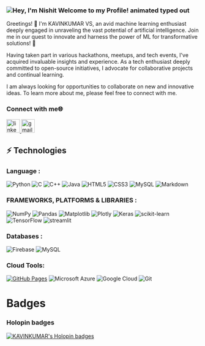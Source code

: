 ### <img src="https://readme-typing-svg.demolab.com?font=Operator+Mono&size=37&duration=2800&pause=2000&color=FAFAFA&center=true&vCenter=true&width=940&height=50&lines=Hey%2C+I'm+Nishit+Welcome+to+my+Github+Profile!" align="middle" alt="Hey, I'm Nishit Welcome to my Profile! animated typed out">

Greetings! 👋 I'm KAVINKUMAR VS, an avid machine learning enthusiast deeply engaged in unraveling the vast potential of artificial intelligence. Join me in our quest to innovate and harness the power of ML for transformative solutions! 🚀

Having taken part in various hackathons, meetups, and tech events, I've acquired invaluable insights and experience. As a tech enthusiast deeply committed to open-source initiatives, I advocate for collaborative projects and continual learning.

I am always looking for opportunities to collaborate on new and innovative ideas. To learn more about me, please feel free to connect with me.

### Connect with me🌐
<div align="left">

  <a href="vskavinkumar2004@gmail.com" target="_blank">
  <a href="https://www.linkedin.com/in/kavinkumar-vs-4a3a06277/" target="_blank">
    <img src="https://img.shields.io/static/v1?message=LinkedIn&logo=linkedin&label=&color=0077B5&logoColor=white&labelColor=&style=for-the-badge" height="35" alt="linkedin logo"  />
  </a>
  <a href="vskavinkumar2004@gmail.com" target="_blank">
    <img src="https://img.shields.io/badge/Gmail-D14836?style=for-the-badge&logo=gmail&logoColor=white" height="35" alt="gmail logo"  />
  </a>
</div>

## ⚡ Technologies

### Language :
![Python](https://img.shields.io/badge/-Python-black?style=flat-square&logo=Python)
![C](https://img.shields.io/badge/c-%2300599C.svg?style=for-the-badge&logo=c&logoColor=white)
![C++](https://img.shields.io/badge/-C++-00599C?style=flat-square&logo=c)
![Java](https://img.shields.io/badge/-java-E34A86?style=flat-square&logo=openjdk)
![HTML5](https://img.shields.io/badge/-HTML5-E34F26?style=flat-square&logo=html5&logoColor=white)
![CSS3](https://img.shields.io/badge/-CSS3-1572B6?style=flat-square&logo=css3)
![MySQL](https://img.shields.io/badge/-MySQL-black?style=flat-square&logo=mysql)
![Markdown](https://img.shields.io/badge/markdown-%23000000.svg?style=flat&logo=markdown&logoColor=white)


### FRAMEWORKS, PLATFORMS & LIBRARIES :
![NumPy](https://img.shields.io/badge/numpy-%23013243.svg?style=for-the-badge&logo=numpy&logoColor=white)
![Pandas](https://img.shields.io/badge/pandas-%23150458.svg?style=for-the-badge&logo=pandas&logoColor=white)
![Matplotlib](https://img.shields.io/badge/Matplotlib-%23ffffff.svg?style=for-the-badge&logo=Matplotlib&logoColor=black)
![Plotly](https://img.shields.io/badge/Plotly-%233F4F75.svg?style=for-the-badge&logo=plotly&logoColor=white)
![Keras](https://img.shields.io/badge/Keras-%23D00000.svg?style=for-the-badge&logo=Keras&logoColor=white)
![scikit-learn](https://img.shields.io/badge/scikit--learn-%23F7931E.svg?style=for-the-badge&logo=scikit-learn&logoColor=white)
![TensorFlow](https://img.shields.io/badge/TensorFlow-%23FF6F00.svg?style=for-the-badge&logo=TensorFlow&logoColor=white)
![streamlit](https://img.shields.io/badge/Powered%20by-Streamlit-ff4b4b)
### Databases :

![Firebase](https://img.shields.io/badge/Firebase-039BE5?style=flat&logo=Firebase&logoColor=white) 
![MySQL](https://img.shields.io/badge/mysql-%2300000f.svg?style=flat&logo=mysql&logoColor=white) 




### Cloud Tools:

<a href="#"><img alt="GitHub Pages" src="https://img.shields.io/badge/GitHub%20Pages-%23327FC7.svg?logo=github&logoColor=white"></a>
![Microsoft Azure](https://img.shields.io/badge/Microsoft%20Azure-232F7E?style=flat-square&logo=microsoft-azure)
![Google Cloud](https://img.shields.io/badge/Google%20Cloud-black?style=flat-square&logo=google-cloud)
![Git](https://img.shields.io/badge/-Git-black?style=flat-square&logo=git)


<!--
## My GitHub Stats <img src = "https://i.pinimg.com/originals/65/c4/f4/65c4f452571be1261e9c623f7da488ac.gif" width = 35px> 

<p align="center">
	
<!--
[![Top Langs](https://github-readme-stats.vercel.app/api/top-langs/?username=KAVINNKUMAR-VS&layout=compact&theme=tokyonight)](https://github.com/KAVINKUMAR-VS/github-readme-stats)
	
</details>
</p>
-->

		
# **Badges**
### Holopin badges

[![KAVINKUMAR's Holopin badges](https://holopin.me/kavinkumarvs)](https://holopin.io/@kavinkumarvs)
  
	
	
</details>
	

	
